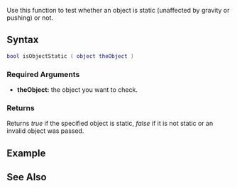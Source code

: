 Use this function to test whether an object is static (unaffected by gravity or pushing) or not.

Syntax
------

``` lua
bool isObjectStatic ( object theObject )
```

### Required Arguments

-   **theObject:** the object you want to check.

### Returns

Returns *true* if the specified object is static, *false* if it is not static or an invalid object was passed.

Example
-------

See Also
--------
